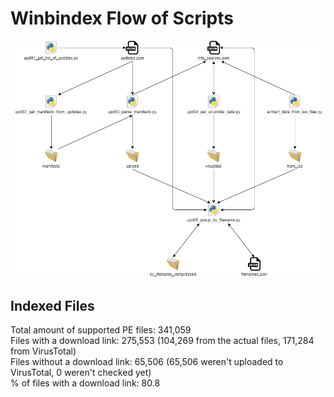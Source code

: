 # Winbindex Flow of Scripts

![winbindex-scripts-flow.png](winbindex-scripts-flow.png)

## Indexed Files

<!--FileStats-->
Total amount of supported PE files: 341,059  
Files with a download link: 275,553 (104,269 from the actual files, 171,284 from VirusTotal)  
Files without a download link: 65,506 (65,506 weren't uploaded to VirusTotal, 0 weren't checked yet)  
% of files with a download link: 80.8  
<!--/FileStats-->
